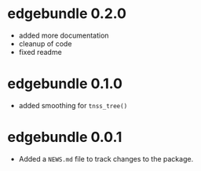 # edgebundle 0.2.0

* added more documentation
* cleanup of code
* fixed readme

# edgebundle 0.1.0

* added smoothing for `tnss_tree()`

# edgebundle 0.0.1

* Added a `NEWS.md` file to track changes to the package.
